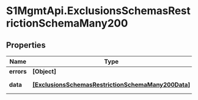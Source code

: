 # S1MgmtApi.ExclusionsSchemasRestrictionSchemaMany200

## Properties
Name | Type | Description | Notes
------------ | ------------- | ------------- | -------------
**errors** | **[Object]** | Errors | [optional] 
**data** | [**[ExclusionsSchemasRestrictionSchemaMany200Data]**](ExclusionsSchemasRestrictionSchemaMany200Data.md) | Response data | [optional] 


